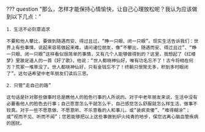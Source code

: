 
??? question "那么，怎样才能保持心情愉快，让自己心理放松呢？我认为应该做到以下几点："

    1．生活不必刻意追求 

    不要和他人攀比，要做到随遇而安、得过且过，“睁一只眼、闭一只眼”。现实生活告诉我们：世界上有些事情，说起来容易做起来难。请问诸位朋友，像“不攀比，随遇而安、得过且过”、“睁一只眼、闭一只眼”这样看似很简单的事情，又有几个人能够做得到的？这里，我想起了《红楼梦》里跛足道人的一首《好了歌》，他说：“世人都晓神仙好，唯有功名忘不了！古今将相在何方？荒冢一堆草没了。世人都晓神仙好，只有金钱忘不了！终朝只恨聚无多，积到多时眼闭了”。这句话希望中老年朋友们读后三思。

    2．只管“走自己的路” 

    这句话是针对那些做事时总是瞧他人的脸色行事的人所说的。对于中老年朋友来说，生活中没有必要看他人的脸色去行事；自己愿意怎么干就怎么干，自己感觉怎么舒服就怎么样生活，做事不较真。对于一些不愿意做、不愿意听、不乐意看的人和事儿，或“装疯卖傻”、“难得糊涂”；或“视而不见、听而不闻”；您若能够把以上这些事做到炉火纯青的地步，保您远离心脑血管疾病的困扰。

